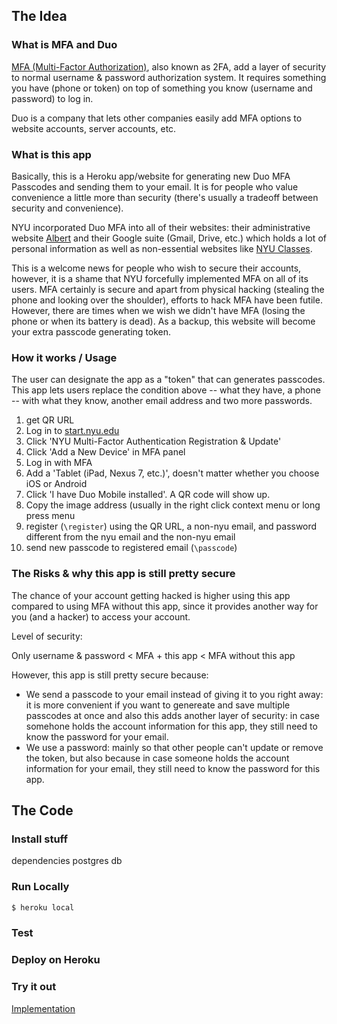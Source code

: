 ## The Idea
### What is MFA and Duo
[MFA (Multi-Factor Authorization)](https://en.wikipedia.org/wiki/Multi-factor_authentication), also known as 2FA, add a layer of security to normal username & password authorization system. It requires something you have (phone or token) on top of something you know (username and password) to log in. 

Duo is a company that lets other companies easily add MFA options to website accounts, server accounts, etc.


### What is this app
Basically, this is a Heroku app/website for generating new Duo MFA Passcodes and sending them to your email. It is for people who value convenience a little more than security (there's usually a tradeoff between security and convenience). 

NYU incorporated Duo MFA into all of their websites: their administrative website [Albert](http://albert.nyu.edu/) and their Google suite (Gmail, Drive, etc.) which holds a lot of personal information as well as non-essential websites like [NYU Classes](https://newclasses.nyu.edu/portal). 

This is a welcome news for people who wish to secure their accounts, however, it is a shame that NYU forcefully implemented MFA on all of its users. MFA certainly is secure and apart from physical hacking (stealing the phone and looking over the shoulder), efforts to hack MFA have been futile. However, there are times when we wish we didn't have MFA (losing the phone or when its battery is dead). As a backup, this website will become your extra passcode generating token.

### How it works / Usage
The user can designate the app as a "token" that can generates passcodes. This app lets users replace the condition above -- what they have, a phone -- with what they know, another email address and two more passwords.


1. get QR URL
  1. Log in to [start.nyu.edu](https://start.nyu.edu) 
  1. Click 'NYU Multi-Factor Authentication Registration & Update'
  1. Click 'Add a New Device' in MFA panel
  1. Log in with MFA
  1. Add a 'Tablet (iPad, Nexus 7, etc.)', doesn't matter whether you choose iOS or Android
  1. Click 'I have Duo Mobile installed'. A QR code will show up.
  1. Copy the image address (usually in the right click context menu or long press menu
1. register (`\register`) using the QR URL, a non-nyu email, and password different from the nyu email and the non-nyu email
1. send new passcode to registered email (`\passcode`)

### The Risks & why this app is still pretty secure
The chance of your account getting hacked is higher using this app compared to using MFA without this app, since it provides another way for you (and a hacker) to access your account.

Level of security:

Only username & password < MFA + this app < MFA without this app

However, this app is still pretty secure because:
- We send a passcode to your email instead of giving it to you right away: it is more convenient if you want to genereate and save multiple passcodes at once and also this adds another layer of security: in case somehone holds the account information for this app, they still need to know the password for your email.
- We use a password: mainly so that other people can't update or remove the token, but also because in case someone holds the account information for your email, they still need to know the password for this app.



## The Code
### Install stuff
dependencies
postgres db



### Run Locally
```sh
$ heroku local
```

### Test

### Deploy on Heroku

### Try it out 
[Implementation](no-mfa-please.herokuapp.com)
